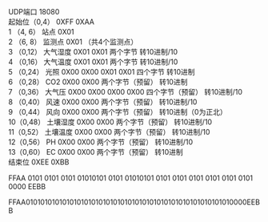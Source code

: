 UDP端口 18080  <br>
起始位（0,4）	0XFF 0XAA          
1 （4, 6）        站点       0X01        
2 （6, 8）        监测点 	    0X01       		   （共4个监测点）<br>
3 （0,12）        大气湿度	0X01 0X01   		两个字节         转10进制/10              <br>
4 （0,16）        大气温度	0X01 0X01			两个字节	    	转10进制/10              <br>
5 （0,24）        光照		0X00 0X00 0X01 0X01 四个字节	    	转10进制	                <br>
6 （0,28）        CO2		0X00 0X00			两个字节（预留）	转10进制                 <br>
7 （0,36）        大气压	    0X00 0X00 0X00 0X00 四个字节（预留）	转10进制/10              <br>
8 （0,40）        风速		0X00 0X00			两个字节（预留）	转10进制/10              <br>
9 （0,44）        风向		0X00 0X00        	两个字节（预留）	转10进制（0为正北）        <br>
10（0,48）        土壤湿度	0X00 0X00			两个字节（预留） 	转10进制/10              <br>
11（0,52）        土壤温度	0X00 0X00			两个字节（预留） 	转10进制/10              <br>
12（0,56）        PH		    0X00 0X00			两个字节（预留）	转10进制/10              <br>
13（0,60）        EC		    0X00 0X00			两个字节（预留）	转10进制                 <br>
结束位	0XEE 0XBB                                                                       <br>


FFAA 0101 0101 0101 01010101 0101 01010101 0101 0101 0101 0101 0101 0101 0000 EEBB

FFAA010101010101010101010101010101010101010101010101010101010000EEBB
